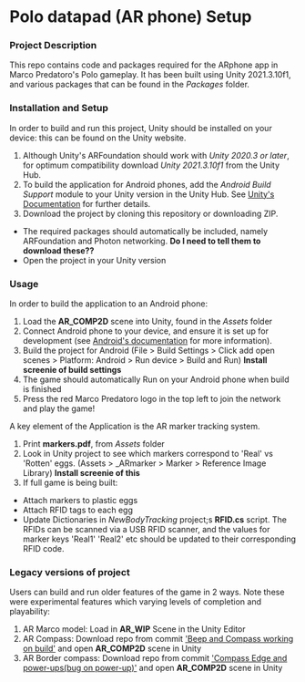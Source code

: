 # Polo datapad (AR phone) Setup

### Project Description

This repo contains code and packages required for the ARphone app in Marco Predatoro's Polo gameplay. It has been built using Unity 2021.3.10f1, and various packages that can be found in the *Packages* folder. 

### Installation and Setup

In order to build and run this project, Unity should be installed on your device: this can be found on the Unity website.
1. Although Unity's ARFoundation should work with *Unity 2020.3 or later*, for optimum compatibility download *Unity 2021.3.10f1* from the Unity Hub.
2. To build the application for Android phones, add the *Android Build Support* module to your Unity version in the Unity Hub. See [Unity's Documentation](https://docs.unity3d.com/Manual/android-sdksetup.html) for further details.
3. Download the project by cloning this repository or downloading ZIP. 
* The required packages should automatically be included, namely ARFoundation and Photon networking. **Do I need to tell them to download these??**
* Open the project in your Unity version

### Usage
In order to build the application to an Android phone:
1. Load the **AR_COMP2D** scene into Unity, found in the *Assets* folder
2. Connect Android phone to your device, and ensure it is set up for development (see [Android's documentation](https://developer.android.com/studio/debug/dev-options) for more information).
3. Build the project for Android (File > Build Settings > Click add open scenes > Platform: Android > Run device > Build and Run)
 **Install screenie of build settings**
5. The game should automatically Run on your Android phone when build is finished
6. Press the red Marco Predatoro logo in the top left to join the network and play the game!

A key element of the Application is the AR marker tracking system. 
1. Print **markers.pdf**, from *Assets* folder
2. Look in Unity project to see which markers correspond to 'Real' vs 'Rotten' eggs. (Assets > \_ARmarker > Marker > Reference Image Library)
 **Install screenie of this**
3. If full game is being built:
* Attach markers to plastic eggs
* Attach RFID tags to each egg
* Update Dictionaries in *NewBodyTracking* project;s **RFID.cs** script. The RFIDs can be scanned via a USB RFID scanner, and the values for marker keys 'Real1' 'Real2' etc should be updated to their corresponding RFID code.

### Legacy versions of project
Users can build and run older features of the game in 2 ways. Note these were experimental features which varying levels of completion and playability:
1. AR Marco model: Load in **AR_WIP** Scene in the Unity Editor
2. AR Compass: Download repo from commit ['Beep and Compass working on build'](https://github.com/MarcoPredatoro/AR-Project/tree/6e9d1e4af4920414a6c7f632e54dd503eeef041d) and open **AR_COMP2D** scene in Unity
3. AR Border compass: Download repo from commit ['Compass Edge and power-ups(bug on power-up)'](https://github.com/MarcoPredatoro/AR-Project/tree/b003f1929ae22184367945ad2293a41714d73c50) and open **AR_COMP2D** scene in Unity
 
